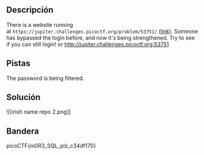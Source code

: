 ## Descripción
There is a website running at `https://jupiter.challenges.picoctf.org/problem/53751/` ([link](https://jupiter.challenges.picoctf.org/problem/53751/)). Someone has bypassed the login before, and now it's being strengthened. Try to see if you can still login! or http://jupiter.challenges.picoctf.org:53751
## Pistas 
The password is being filtered.
## Solución
![[irish name repo 2.png]]
## Bandera
picoCTF{m0R3_SQL_plz_c34df170}